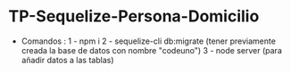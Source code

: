 # TP-Sequelize-Persona-Domicilio

- Comandos :
 1 - npm i
 2 - sequelize-cli db:migrate (tener previamente creada la base de datos con nombre "codeuno")
 3 - node server (para añadir datos a las tablas)
